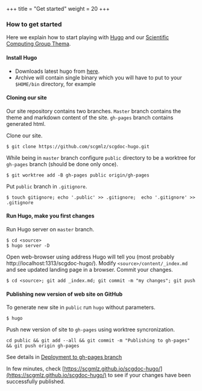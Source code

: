 +++
title = "Get started"
weight = 20
+++

### How to get started

Here we explain how to start playing with [Hugo](https://gohugo.io) and 
our [Scientific Computing Group Thema](https://github.com/scgmlz/scgdoc-hugo).


#### Install Hugo

* Downloads latest hugo from [here](https://github.com/gohugoio/hugo/releases).
* Archive will contain single binary which you will have to put to your `$HOME/bin` directory, for example

#### Cloning our site

Our site repository contains two branches. `Master` branch contains the theme and markdown content of the site.
`gh-pages` branch contains generated html.

Clone our site.

```
$ git clone https://github.com/scgmlz/scgdoc-hugo.git
```

While being in `master` branch configure `public` directory to be a worktree for `gh-pages` branch (should be done only once).

```
$ git worktree add -B gh-pages public origin/gh-pages
```

Put `public` branch in `.gitignore`.

```
$ touch gitignore; echo '.public' >> .gitignore;  echo '.gitignore' >> .gitignore
```

#### Run Hugo, make you first changes

Run Hugo server on `master` branch.

```
$ cd <source>
$ hugo server -D
```

Open web-browser using address Hugo will tell you (most probably http://localhost:1313/scgdoc-hugo/).
Modify `<source>/content/_index.md` and see updated landing page in a browser. Commit your changes.

```
$ cd <source>; git add _index.md; git commit -m "my changes"; git push
```

#### Publishing new version of web site on GitHub

To generate new site in `public` run `hugo` without parameters.

```
$ hugo
```

Push new version of site to `gh-pages` using worktree syncronization.
```
cd public && git add --all && git commit -m "Publishing to gh-pages" && git push origin gh-pages
```
See details in [Deployment to gh-pages branch](https://discourse.gohugo.io/t/simple-deployment-to-gh-pages/5003)

In few minutes, check [https://scgmlz.github.io/scgdoc-hugo/](https://scgmlz.github.io/scgdoc-hugo/) to see if your changes have been successfully published.